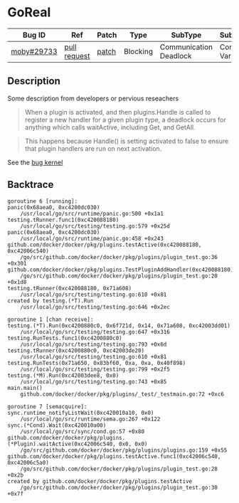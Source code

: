 
# GoReal

| Bug ID|  Ref | Patch | Type | SubType | SubsubType |
| ----  | ---- | ----  | ---- | ---- | ---- |
|[moby#29733]|[pull request]|[patch]| Blocking | Communication Deadlock | Condition Variable |

[moby#29733]:(moby29733_test.go)
[patch]:https://github.com/moby/moby/pull/29733/files
[pull request]:https://github.com/moby/moby/pull/29733
 
## Description

Some description from developers or pervious reseachers

> When a plugin is activated, and then plugins.Handle is called to
  register a new handler for a given plugin type, a deadlock occurs for anything which calls waitActive, including Get, and GetAll.
  
> This happens because Handle() is setting activated to false to
  ensure that plugin handlers are run on next activation.

See the [bug kernel](../../../../goker/blocking/moby/29733/README.md)

## Backtrace

```
goroutine 6 [running]:
panic(0x68aea0, 0xc4200dc030)
	/usr/local/go/src/runtime/panic.go:500 +0x1a1
testing.tRunner.func1(0xc420088180)
	/usr/local/go/src/testing/testing.go:579 +0x25d
panic(0x68aea0, 0xc4200dc030)
	/usr/local/go/src/runtime/panic.go:458 +0x243
github.com/docker/docker/pkg/plugins.testActive(0xc420088180, 0xc42006c540)
	/go/src/github.com/docker/docker/pkg/plugins/plugin_test.go:36 +0x301
github.com/docker/docker/pkg/plugins.TestPluginAddHandler(0xc420088180)
	/go/src/github.com/docker/docker/pkg/plugins/plugin_test.go:20 +0x1d8
testing.tRunner(0xc420088180, 0x71a608)
	/usr/local/go/src/testing/testing.go:610 +0x81
created by testing.(*T).Run
	/usr/local/go/src/testing/testing.go:646 +0x2ec

goroutine 1 [chan receive]:
testing.(*T).Run(0xc4200880c0, 0x6f721d, 0x14, 0x71a608, 0xc42003dd01)
	/usr/local/go/src/testing/testing.go:647 +0x316
testing.RunTests.func1(0xc4200880c0)
	/usr/local/go/src/testing/testing.go:793 +0x6d
testing.tRunner(0xc4200880c0, 0xc42003de20)
	/usr/local/go/src/testing/testing.go:610 +0x81
testing.RunTests(0x71a650, 0x83bf60, 0xa, 0xa, 0x40f898)
	/usr/local/go/src/testing/testing.go:799 +0x2f5
testing.(*M).Run(0xc42003dee8, 0x0)
	/usr/local/go/src/testing/testing.go:743 +0x85
main.main()
	github.com/docker/docker/pkg/plugins/_test/_testmain.go:72 +0xc6

goroutine 7 [semacquire]:
sync.runtime_notifyListWait(0xc420010a10, 0x0)
	/usr/local/go/src/runtime/sema.go:267 +0x122
sync.(*Cond).Wait(0xc420010a00)
	/usr/local/go/src/sync/cond.go:57 +0x80
github.com/docker/docker/pkg/plugins.(*Plugin).waitActive(0xc42006c540, 0x0, 0x0)
	/go/src/github.com/docker/docker/pkg/plugins/plugins.go:159 +0x55
github.com/docker/docker/pkg/plugins.testActive.func1(0xc42006c540, 0xc42006c5a0)
	/go/src/github.com/docker/docker/pkg/plugins/plugin_test.go:28 +0x2b
created by github.com/docker/docker/pkg/plugins.testActive
	/go/src/github.com/docker/docker/pkg/plugins/plugin_test.go:30 +0x7f
```

